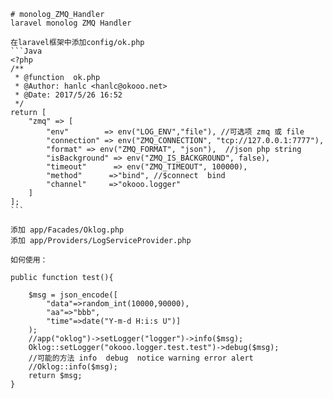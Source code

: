 	# monolog_ZMQ_Handler
	laravel monolog ZMQ Handler

	在laravel框架中添加config/ok.php
	```Java
	<?php
	/**
	 * @function  ok.php
	 * @Author: hanlc <hanlc@okooo.net>
	 * @Date: 2017/5/26 16:52
	 */
	return [
		"zmq" => [
			"env"        => env("LOG_ENV","file"), //可选项 zmq 或 file
			"connection" => env("ZMQ_CONNECTION", "tcp://127.0.0.1:7777"),
			"format" => env("ZMQ_FORMAT", "json"),  //json php string
			"isBackground" => env("ZMQ_IS_BACKGROUND", false),
			"timeout"	   => env("ZMQ_TIMEOUT", 100000),
			"method"	  =>"bind", //$connect  bind
			"channel"	  =>"okooo.logger"
		]
	];
	```

	添加 app/Facades/Oklog.php
	添加 app/Providers/LogServiceProvider.php

	如何使用：

	public function test(){

		$msg = json_encode([
			"data"=>random_int(10000,90000),
			"aa"=>"bbb",
			"time"=>date("Y-m-d H:i:s U")]
		);
		//app("oklog")->setLogger("logger")->info($msg);
		Oklog::setLogger("okooo.logger.test.test")->debug($msg);
		//可能的方法 info  debug  notice warning error alert
		//Oklog::info($msg);
		return $msg;
	}
